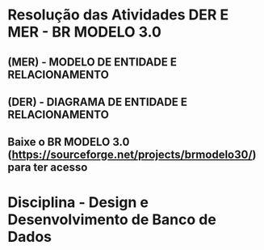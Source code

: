 # Resolução das Atividades DER E MER - BR MODELO 3.0

## (MER) - MODELO DE ENTIDADE E RELACIONAMENTO

## (DER) - DIAGRAMA DE ENTIDADE E RELACIONAMENTO

## Baixe o BR MODELO 3.0 (https://sourceforge.net/projects/brmodelo30/) para ter acesso

# Disciplina - Design e Desenvolvimento de Banco de Dados

